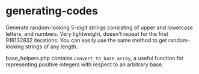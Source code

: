 # generating-codes
Generate random-looking 5-digit strings consisting of upper and lowercase letters, and numbers. Very lightweight, doesn't repeat for the first 916132832 iterations. You can easily use the same method to get random-looking strings of any length.

base_helpers.php contains ```convert_to_base_array```, a useful function for representing positive integers with respect to an arbitrary base.

